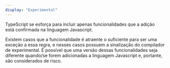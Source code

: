 ```yaml
---
display: "Experimental"
---
```


TypeScript se esforça para incluir apenas funcionalidades que a adição está confirmada na linguagem Javascript.

Existem casos que a funcionalidade é atraente o suficiente para ser uma exceção a essa regra, e nesses casos possuem a sinalização do compilador de experimental.
É possível que uma versão dessas funcionalidades seja diferente quando/se forem adicionadas a linguagem Javascript e, portante, são considerados de risco.
